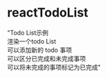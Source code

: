 # reactTodoList


"Todo List示例                     <br>
渲染一个todo List                  <br>
可以添加新的 todo 事项              <br>
可以区分已完成和未完成事项           <br>
可以将未完成的事项标记为已完成"      <br>
